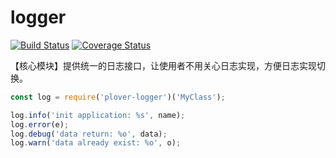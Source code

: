 # logger


[![Build Status](https://travis-ci.org/plover-modules/logger.svg?branch=master)](https://travis-ci.org/plover-modules/logger)
[![Coverage Status](https://coveralls.io/repos/github/plover-modules/logger/badge.svg?branch=master)](https://coveralls.io/github/plover-modules/modules?branch=master)


【核心模块】提供统一的日志接口，让使用者不用关心日志实现，方便日志实现切换。


```js
const log = require('plover-logger')('MyClass');

log.info('init application: %s', name);
log.error(e);
log.debug('data return: %o', data);
log.warn('data already exist: %o', o);
```

